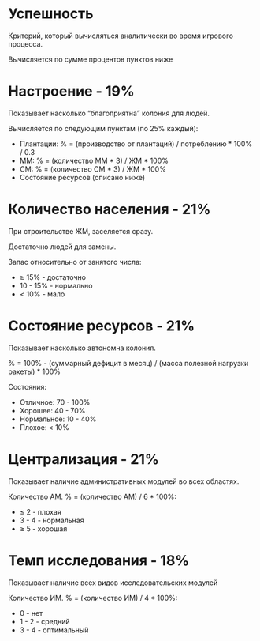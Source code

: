 # Успешность

Критерий, который вычисляться аналитически во время игрового процесса.

Вычисляется по сумме процентов пунктов ниже

# Настроение - 19%

Показывает насколько “благоприятна” колония для людей.

Вычисляется по следующим пунктам (по 25% каждый):

- Плантации: % = (производство от плантаций) / потреблению * 100% / 0.3
- ММ: % = (количество ММ * 3) / ЖМ * 100%
- СМ: % = (количество СМ * 3) / ЖМ * 100%
- Состояние ресурсов (описано ниже)

# Количество населения - 21%

При строительстве ЖМ, заселяется сразу.

Достаточно людей для замены.

Запас относительно от занятого числа:

- ≥ 15% - достаточно
- 10 - 15% - нормально
- < 10% - мало

# Состояние ресурсов - 21%

Показывает насколько автономна колония.

% = 100% - (суммарный дефицит в месяц) / (масса полезной нагрузки ракеты) * 100%

Состояния:

- Отличное: 70 - 100%
- Хорошее: 40 - 70%
- Нормальное: 10 - 40%
- Плохое: < 10%

# Централизация - 21%

Показывает наличие административных модулей во всех областях.

Количество АМ. % = (количество АМ) / 6 * 100%:

- ≤ 2 - плохая
- 3 - 4 - нормальная
- ≥ 5 - хорошая

# Темп исследования - 18%

Показывает наличие всех видов исследовательских модулей

Количество ИМ. % = (количество ИМ) / 4 * 100%:

- 0 - нет
- 1 - 2 - средний
- 3 - 4 - оптимальный